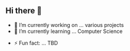 ## Hi there 👋

- 🔭 I’m currently working on ... various projects
- 🌱 I’m currently learning ... Computer Science
<!-- - 👯 I’m looking to collaborate on ...
- 🤔 I’m looking for help with ...
- 💬 Ask me about ...
- 📫 How to reach me: ... -->
- ⚡ Fun fact: ... TBD
